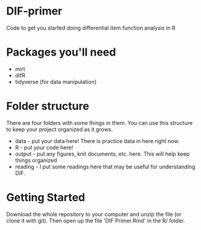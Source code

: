 # DIF-primer

Code to get you started doing differential item function analysis in R

# Packages you'll need

-   mirt
-   difR
-   tidyverse (for data manipulation)

# Folder structure

There are four folders with some things in them. You can use this structure to keep your project organized as it grows.

-   data - put your data here! There is practice data in here right now.
-   R - put your code here!
-   output - put any figures, knit documents, etc. here. This will help keep things organized
-   reading - I put some readings here that may be useful for understanding DIF.

# Getting Started

Download the whole repository to your computer and unzip the file (or clone it with git). Then open up the file 'DIF Primer.Rmd' in the R/ folder.
